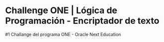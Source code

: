 
# Challenge ONE | Lógica de Programación - Encriptador de texto
#1 Challange del programa ONE - Oracle Next Education

